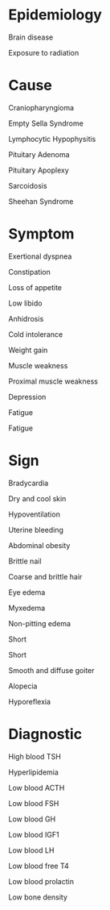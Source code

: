 
# Epidemiology

Brain disease

Exposure to radiation

# Cause

Craniopharyngioma

Empty Sella Syndrome

Lymphocytic Hypophysitis

Pituitary Adenoma

Pituitary Apoplexy

Sarcoidosis

Sheehan Syndrome

# Symptom

Exertional dyspnea

Constipation

Loss of appetite

Low libido

Anhidrosis

Cold intolerance

Weight gain

Muscle weakness

Proximal muscle weakness

Depression

Fatigue

Fatigue

# Sign

Bradycardia

Dry and cool skin

Hypoventilation

Uterine bleeding

Abdominal obesity

Brittle nail

Coarse and brittle hair

Eye edema

Myxedema

Non-pitting edema

Short

Short

Smooth and diffuse goiter

Alopecia

Hyporeflexia

# Diagnostic

High blood TSH

Hyperlipidemia

Low blood ACTH

Low blood FSH

Low blood GH

Low blood IGF1

Low blood LH

Low blood free T4

Low blood prolactin

Low bone density

